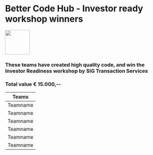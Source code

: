 # Better Code Hub - Investor ready workshop winners

<img src="https://bettercodehub.com/edge/badge/Blockchaingers/BlockchainHackaton?branch=master" height="80"/>

### These teams have created high quality code, and win the Investor Readiness workshop by SIG Transaction Services
### Total value € 15.000,--

|Teams|
|---|
| Teamname |
| Teamname |
| Teamname |
| Teamname |
| Teamname |
| Teamname |
